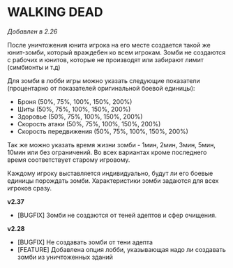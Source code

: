 # WALKING DEAD

*Добавлен в 2.26*

После уничтожения юнита игрока на его месте создается такой же юнит-зомби, который враждебен ко всем игрокам. Зомби не создаются с рабочих и юнитов, которые не производят или забирают лимит (симбионты и т.д)

Для зомби в лобби игры можно указать следующие показатели (процентарно от показателей оригинальной боевой единицы):

* Броня (50%, 75%, 100%, 150%, 200%)
* Шиты (50%, 75%, 100%, 150%, 200%)
* Здоровье (50%, 75%, 100%, 150%, 200%)
* Скорость атаки (50%, 75%, 100%, 150%, 200%)
* Скорость передвижения (50%, 75%, 100%, 150%, 200%)

Так же можно указать время жизни зомби - 1мин, 2мин, 3мин, 5мин, 10мин или без ограничений. Во всех вариантах кроме последнего время соответствует старому игровому. 

Каждому игроку выставляется индивидуально, будут ли его боевые единицы порождать зомби. Характеристики зомби задаются для всех игроков сразу.

**v2.37**

* [BUGFIX] Зомби не создаются от теней адептов и сфер очищения.

**v2.28**

* [BUGFIX] Не создавать зомби от тени адепта
* [FEATURE] Добавлена опция лобби, указывающая надо ли создавать зомби из уничтоженных зданий
